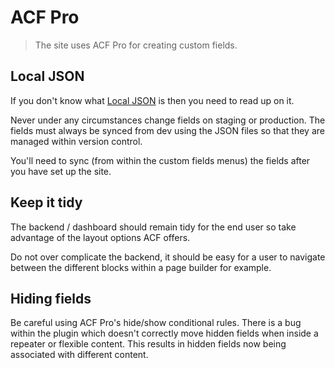 # ACF Pro

> The site uses ACF Pro for creating custom fields.

## Local JSON
If you don't know what [Local JSON](https://www.advancedcustomfields.com/resources/local-json/) is then you need to read up on it.

Never under any circumstances change fields on staging or production. The fields must always be synced from dev using the JSON files so that they are managed within version control.

You'll need to sync (from within the custom fields menus) the fields after you have set up the site.

## Keep it tidy
The backend / dashboard should remain tidy for the end user so take advantage of the layout options ACF offers.

Do not over complicate the backend, it should be easy for a user to navigate between the different blocks within a page builder for example.

## Hiding fields
Be careful using ACF Pro's hide/show conditional rules. There is a bug within the plugin which doesn't correctly move hidden fields when inside a repeater or flexible content. This results in hidden fields now being associated with different content.
